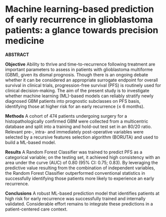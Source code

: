 # Machine learning-based prediction of early recurrence in glioblastoma patients: a glance towards precision medicine

**ABSTRACT**

**Objective**
Ability to thrive and time-to-recurrence following treatment are important parameters to assess in patients with glioblastoma multiforme (GBM), given its dismal prognosis. Though there is an ongoing debate whether it can be considered an appropriate surrogate endpoint for overall survival in clinical trials, progression-free survival (PFS) is routinely used for clinical decision-making. The aim of the present study is to investigate whether machine learning (ML)-based models can reliably stratify newly diagnosed GBM patients into prognostic subclasses on PFS basis, identifying those at higher risk for an early recurrence (≤ 6 months).

**Methods**
A cohort of 474 patients undergoing surgery for a histopathologically confirmed GBM were collected from a multicentric database and split into a training and hold-out test set in an 80/20 ratio. 
Relevant pre-, intra- and immediately post-operative variables were selected by a recursive features selection algorithm (BORUTA) and used to build a ML-based model. 

**Results**
A Random Forest Classifier was trained to predict PFS as a categorical variable; on the testing set, it achieved high consistency with an area under the curve (AUC) of 0.80 (95% CI: 0.75; 0.83). By leveraging the predictive value resulting from the combination of independent variables, the Random Forest Classifier outperformed conventional statistics in successfully identifying those patients more likely to experience an early recurrence. 

**Conclusions**
A robust ML-based prediction model that identifies patients at high risk for early recurrence was successfully trained and internally validated. Considerable effort remains to integrate these predictions in a patient-centered care context.
